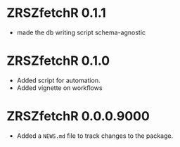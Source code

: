 # ZRSZfetchR 0.1.1

* made the db writing script schema-agnostic

# ZRSZfetchR 0.1.0

* Added script for automation. 
* Added vignette on workflows 

# ZRSZfetchR 0.0.0.9000

* Added a `NEWS.md` file to track changes to the package.
